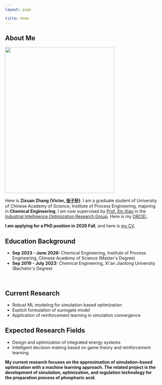 ```yaml
---
layout: page

title: Home
---
```


## About Me




<img src="https://zixuanchang.github.io/yinshuisiyuan.jpg" class="floatpic" width="360" height="480">

Here is **Zixuan Zhang (Victor, [张子轩](https://caihanlin.com/file/ZZX_CV.pdf))**. I am a graduate student of University of Chinese Academy of Science, Institute of Process Engineering, majoring in **Chemical Engineering**. I am now supervised by [Prof. Xin Xiao](https://people.ucas.ac.cn/~0046355?language=en) in the[ Industrial Intelligence Optimization Research Group](http://mercgrsmr.ipe.ac.cn/xsdw/ktz/202204/t20220419_27305.html). Here is my [ ORCID ](https://orcid.org/0009-0006-7354-0499).

**I am applying for a PhD position in 2026 Fall**, and here is [my CV](https://caihanlin.com/file/Resume-HanlinCAI.pdf).


## Education Background
- **Sep 2023 - June 2026:** Chemical Engineering, Institute of Process Engineering, Chinese Academy of Science (Master's Degree)
- **Sep 2019 - July 2023:** Chemical Engineering, Xi'an Jiaotong University (Bachelor's Degree)
<br>

## Current Research 


- Robust ML modeling for simulation-based optimization
- Explicit formulation of surrogate model
- Application of reinforcement learning in simulation convergence

## Expected Research Fields
- Design and optimization of integrated energy systems
- Intelligent decision-making based on game theory and reinforcement learning

 **My current research focuses on the approximation of simulation-based optimization with a machine learning approach. The related project is the development of simulation, optimization, and regulation technology for the preparation process of phosphoric acid.**
